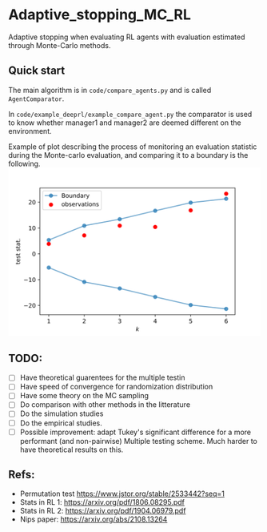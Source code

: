 # Adaptive_stopping_MC_RL

Adaptive stopping when evaluating RL agents with evaluation estimated through Monte-Carlo methods.


## Quick start

The main algorithm is in `code/compare_agents.py` and is called `AgentComparator`.

In `code/example_deeprl/example_compare_agent.py` the comparator is used to know whether manager1 and manager2 are deemed different on the environment.

Example of plot describing the process of monitoring an evaluation statistic during the Monte-carlo evaluation, and comparing it to a boundary is the following.
![](boundary.svg)

## TODO:
- [ ] Have theoretical guarentees for the multiple testin
- [ ] Have speed of convergence for randomization distribution
- [ ] Have some theory on the MC sampling
- [ ] Do comparison with other methods in the litterature
- [ ] Do the simulation studies
- [ ] Do the empirical studies.
- [ ] Possible improvement: adapt Tukey's significant difference for a more performant (and non-pairwise) Multiple testing scheme. Much harder to have theoretical results on this.
## Refs:
- Permutation test https://www.jstor.org/stable/2533442?seq=1
- Stats in RL 1: https://arxiv.org/pdf/1806.08295.pdf
- Stats in RL 2: https://arxiv.org/pdf/1904.06979.pdf
- Nips paper: https://arxiv.org/abs/2108.13264
